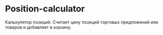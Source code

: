 # Position-calculator
Калькулятор позиций. Считает цену позиций торговых предложений или товаров и добавляет в корзину.
